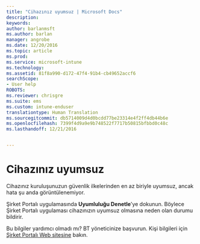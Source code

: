 ```yaml
---
title: "Cihazınız uyumsuz | Microsoft Docs"
description: 
keywords: 
author: barlanmsft
ms.author: barlan
manager: angrobe
ms.date: 12/20/2016
ms.topic: article
ms.prod: 
ms.service: microsoft-intune
ms.technology: 
ms.assetid: 81f8a990-d172-47f4-91b4-cb49652accf6
searchScope:
- User help
ROBOTS: 
ms.reviewer: chrisgre
ms.suite: ems
ms.custom: intune-enduser
translationtype: Human Translation
ms.sourcegitcommit: db5714009d4d0bcdd77be23314e4f2ff4db44b6e
ms.openlocfilehash: 7399f4d9a9e9b748522f7717b50815bfbbd0c48c
ms.lasthandoff: 12/21/2016


---
```


# <a name="your-device-is-noncompliant"></a>Cihazınız uyumsuz

Cihazınız kuruluşunuzun güvenlik ilkelerinden en az biriyle uyumsuz, ancak hata şu anda görüntülenemiyor.  

Şirket Portalı uygulamasında **Uyumluluğu Denetle**’ye dokunun. Böylece Şirket Portalı uygulaması cihazınızın uyumsuz olmasına neden olan durumu bildirir. 

Bu bilgiler yardımcı olmadı mı? BT yöneticinize başvurun. Kişi bilgileri için [Şirket Portalı Web sitesine](http://portal.manage.microsoft.com) bakın.

